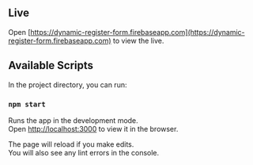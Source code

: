 ## Live
Open [https://dynamic-register-form.firebaseapp.com](https://dynamic-register-form.firebaseapp.com) to view the live.

## Available Scripts

In the project directory, you can run:

### `npm start`

Runs the app in the development mode.<br>
Open [http://localhost:3000](http://localhost:3000) to view it in the browser.

The page will reload if you make edits.<br>
You will also see any lint errors in the console.

